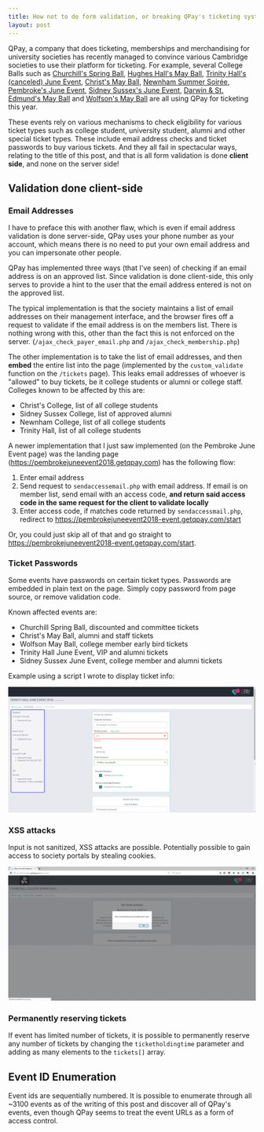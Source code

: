 ```yaml
---
title: How not to do form validation, or breaking QPay's ticketing system
layout: post
---
```


QPay, a company that does ticketing, memberships and merchandising for university societies has recently managed to convince various Cambridge societies to use their platform for ticketing. For example, several College Balls such as [Churchill's Spring Ball](https://churchillspringball.getqpay.com), [Hughes Hall's May Ball](https://hughesball-event.getqpay.com/), [Trinity Hall's (canceled) June Event](https://thje.getqpay.com), [Christ's May Ball](https://christsmayball2018.getqpay.com), [Newnham Summer Soirée](https://newnhamsummersoiree-event.getqpay.com/), [Pembroke's June Event](https://pembrokejuneevent2018.getqpay.com), [Sidney Sussex's June Event](https://sidneysussexjune-event.getqpay.com), [Darwin & St. Edmund's May Ball](https://darwinstedmundsmayball-event.getqpay.com/) and [Wolfson's May Ball](https://wolfsoncollegemaybal.getqpay.com) are all using QPay for ticketing this year.

These events rely on various mechanisms to check eligibility for various ticket types such as college student, university student, alumni and other special ticket types. These include email address checks and ticket passwords to buy various tickets. And they all fail in spectacular ways, relating to the title of this post, and that is all form validation is done **client side**, and none on the server side!

## Validation done client-side

### Email Addresses

I have to preface this with another flaw, which is even if email address validation is done server-side, QPay uses your phone number as your account, which means there is no need to put your own email address and you can impersonate other people. 

QPay has implemented three ways (that I've seen) of checking if an email address is on an approved list. Since validation is done client-side, this only serves to provide a hint to the user that the email address entered is not on the approved list.

The typical implementation is that the society maintains a list of email addresses on their management interface, and the browser fires off a request to validate if the email address is on the members list. There is nothing wrong with this, other than the fact this is not enforced on the server. (`/ajax_check_payer_email.php` and `/ajax_check_membership.php`)

The other implementation is to take the list of email addresses, and then **embed** the entire list into the page (implemented by the `custom_validate` function on the `/tickets` page). This leaks email addresses of whoever is "allowed" to buy tickets, be it college students or alumni or college staff. Colleges known to be affected by this are:

* Christ's College, list of all college students
* Sidney Sussex College, list of approved alumni 
* Newnham College, list of all college students
* Trinity Hall, list of all college students

A newer implementation that I just saw implemented (on the Pembroke June Event page) was the landing page (https://pembrokejuneevent2018.getqpay.com) has the following flow:

1. Enter email address
2. Send request to `sendaccessemail.php` with email address. If email is on member list, send email with an access code, **and return said access code in the same request for the client to validate locally**
3. Enter access code, if matches code returned by `sendaccessmail.php`, redirect to https://pembrokejuneevent2018-event.getqpay.com/start

Or, you could just skip all of that and go straight to https://pembrokejuneevent2018-event.getqpay.com/start.

### Ticket Passwords

Some events have passwords on certain ticket types. Passwords are embedded in plain text on the page. Simply copy password from page source, or remove validation code.

Known affected events are:

* Churchill Spring Ball, discounted and committee tickets
* Christ's May Ball, alumni and staff tickets
* Wolfson May Ball, college member early bird tickets
* Trinity Hall June Event, VIP and alumni tickets
* Sidney Sussex June Event, college member and alumni tickets

Example using a script I wrote to display ticket info:

![Trinity Hall June Event Password](/assets/imgs/tithall_juneevent_passwords.png)

### XSS attacks

Input is not sanitized, XSS attacks are possible. Potentially possible to gain access to society portals by stealing cookies.

![Churchill Spring Ball XSS demonstration](/assets/imgs/qpay_xss.png)

### Permanently reserving tickets

If event has limited number of tickets, it is possible to permanently reserve any number of tickets by changing the `ticketholdingtime` parameter and adding as many elements to the `tickets[]` array.

## Event ID Enumeration

Event ids are sequentially numbered. It is possible to enumerate through all ~3100 events as of the writing of this post and discover all of QPay's events, even though QPay seems to treat the event URLs as a form of access control.